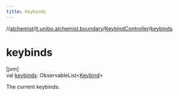 ```yaml
---
title: keybinds
---
```

//[alchemist](../../../index.html)/[it.unibo.alchemist.boundary](../index.html)/[KeybindController](index.html)/[keybinds](keybinds.html)



# keybinds



[jvm]\
val [keybinds](keybinds.html): ObservableList<[Keybind](../-keybind/index.html)>



The current keybinds.




